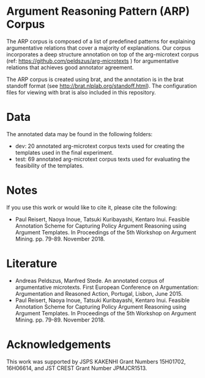 # Argument Reasoning Pattern (ARP) Corpus
The ARP corpus is composed of a list of predefined patterns for explaining argumentative relations that cover a majority of explanations. Our corpus incorporates a deep structure annotation on top of the arg-microtext corpus (ref: https://github.com/peldszus/arg-microtexts ) for argumentative relations that achieves good annotator agreement.

The ARP corpus is created using brat, and the annotation is in the brat standoff format (see http://brat.nlplab.org/standoff.html). The configuration files for viewing with brat is also included in this repository.

# Data
The annotated data may be found in the following folders:
  - dev: 20 annotated arg-microtext corpus texts used for creating the templates used in the final experiment.
  - test: 69 annotated arg-microtext corpus texts used for evaluating the feasibility of the templates.

# Notes
If you use this work or would like to cite it, please cite the following:
- Paul Reisert, Naoya Inoue, Tatsuki Kuribayashi, Kentaro Inui. Feasible Annotation Scheme for Capturing Policy Argument Reasoning using Argument Templates. In Proceedings of the 5th Workshop on Argument Mining. pp. 79-89. November 2018.

# Literature

- Andreas Peldszus, Manfred Stede. An annotated corpus of argumentative microtexts. First European Conference on Argumentation: Argumentation and Reasoned Action, Portugal, Lisbon, June 2015.
- Paul Reisert, Naoya Inoue, Tatsuki Kuribayashi, Kentaro Inui. Feasible Annotation Scheme for Capturing Policy Argument Reasoning using Argument Templates. In Proceedings of the 5th Workshop on Argument Mining. pp. 79-89. November 2018.

# Acknowledgements

This work was supported by JSPS KAKENHI Grant Numbers 15H01702, 16H06614, and JST CREST Grant Number JPMJCR1513.
